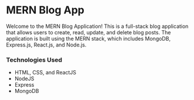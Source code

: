 # MERN Blog App

Welcome to the MERN Blog Application! This is a full-stack blog application that allows users to create, read, update, and delete blog posts. The application is built using the MERN stack, which includes MongoDB, Express.js, React.js, and Node.js.

### Technologies Used

- HTML, CSS, and ReactJS
- NodeJS
- Express
- MongoDB
